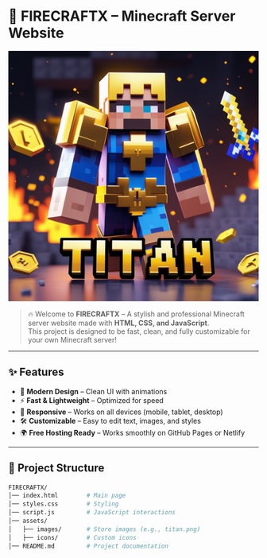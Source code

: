 # 🚀 FIRECRAFTX – Minecraft Server Website  

![Banner](assets/images/titan.png)

> 🔥 Welcome to **FIRECRAFTX** – A stylish and professional Minecraft server website made with **HTML, CSS, and JavaScript**.  
This project is designed to be fast, clean, and fully customizable for your own Minecraft server!

---

## ✨ Features  
- 🎨 **Modern Design** – Clean UI with animations  
- ⚡ **Fast & Lightweight** – Optimized for speed  
- 📱 **Responsive** – Works on all devices (mobile, tablet, desktop)  
- 🛠️ **Customizable** – Easy to edit text, images, and styles  
- 🌍 **Free Hosting Ready** – Works smoothly on GitHub Pages or Netlify  

---

## 📂 Project Structure  

```bash
FIRECRAFTX/
│── index.html        # Main page
│── styles.css        # Styling
│── script.js         # JavaScript interactions
│── assets/
│   ├── images/       # Store images (e.g., titan.png)
│   ├── icons/        # Custom icons
│── README.md         # Project documentation
